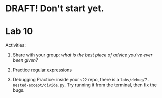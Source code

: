 # DRAFT!  Don't start yet.

# Lab 10

Activities:

1. Share with your group: *what is the best piece of advice you've ever been given?*

2. Practice [regular expressions](./regex-smiles)

3. Debugging Practice: inside your `s22` repo, there is a `labs/debug/7-nested-except/divide.py`.  Try running it from the terminal, then fix the bugs.
